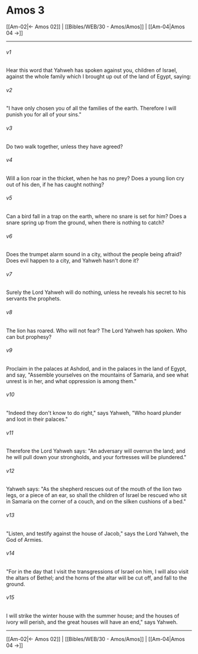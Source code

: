 # Amos 3

[[Am-02|← Amos 02]] | [[Bibles/WEB/30 - Amos/Amos]] | [[Am-04|Amos 04 →]]
***



###### v1 
Hear this word that Yahweh has spoken against you, children of Israel, against the whole family which I brought up out of the land of Egypt, saying: 

###### v2 
"I have only chosen you of all the families of the earth. Therefore I will punish you for all of your sins." 

###### v3 
Do two walk together, unless they have agreed? 

###### v4 
Will a lion roar in the thicket, when he has no prey? Does a young lion cry out of his den, if he has caught nothing? 

###### v5 
Can a bird fall in a trap on the earth, where no snare is set for him? Does a snare spring up from the ground, when there is nothing to catch? 

###### v6 
Does the trumpet alarm sound in a city, without the people being afraid? Does evil happen to a city, and Yahweh hasn't done it? 

###### v7 
Surely the Lord Yahweh will do nothing, unless he reveals his secret to his servants the prophets. 

###### v8 
The lion has roared. Who will not fear? The Lord Yahweh has spoken. Who can but prophesy? 

###### v9 
Proclaim in the palaces at Ashdod, and in the palaces in the land of Egypt, and say, "Assemble yourselves on the mountains of Samaria, and see what unrest is in her, and what oppression is among them." 

###### v10 
"Indeed they don't know to do right," says Yahweh, "Who hoard plunder and loot in their palaces." 

###### v11 
Therefore the Lord Yahweh says: "An adversary will overrun the land; and he will pull down your strongholds, and your fortresses will be plundered." 

###### v12 
Yahweh says: "As the shepherd rescues out of the mouth of the lion two legs, or a piece of an ear, so shall the children of Israel be rescued who sit in Samaria on the corner of a couch, and on the silken cushions of a bed." 

###### v13 
"Listen, and testify against the house of Jacob," says the Lord Yahweh, the God of Armies. 

###### v14 
"For in the day that I visit the transgressions of Israel on him, I will also visit the altars of Bethel; and the horns of the altar will be cut off, and fall to the ground. 

###### v15 
I will strike the winter house with the summer house; and the houses of ivory will perish, and the great houses will have an end," says Yahweh.

***
[[Am-02|← Amos 02]] | [[Bibles/WEB/30 - Amos/Amos]] | [[Am-04|Amos 04 →]]
